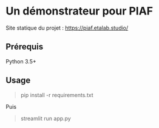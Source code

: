 # Un démonstrateur pour PIAF

Site statique du projet : https://piaf.etalab.studio/

## Prérequis

Python 3.5+

## Usage

> pip install -r requirements.txt

Puis

> streamlit run app.py
